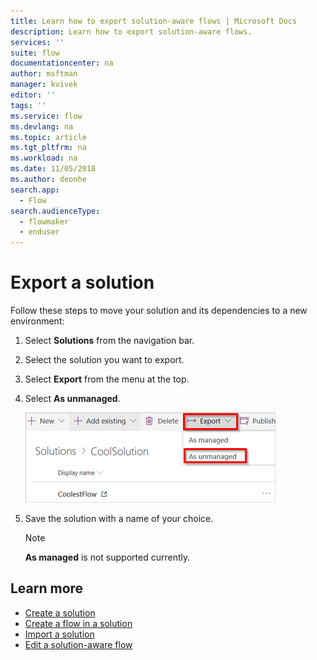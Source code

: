 ```yaml
---
title: Learn how to export solution-aware flows | Microsoft Docs
description: Learn how to export solution-aware flows.
services: ''
suite: flow
documentationcenter: na
author: msftman
manager: kvivek
editor: ''
tags: ''
ms.service: flow
ms.devlang: na
ms.topic: article
ms.tgt_pltfrm: na
ms.workload: na
ms.date: 11/05/2018
ms.author: deonhe
search.app: 
  - Flow
search.audienceType: 
  - flowmaker
  - enduser
---
```


# Export a solution

Follow these steps to move your solution and its dependencies to a new environment:

1. Select **Solutions** from the navigation bar.
1. Select the solution you want to export.
1. Select **Export** from the menu at the top.
1. Select **As unmanaged**.

   ![](./media/export-flow-solution/flow-export-options.png)

1. Save the solution with a name of your choice.

   > [!NOTE]
   > **As managed** is not supported currently.

## Learn more

<!--from editor: Do you want to add Remove a solution-aware flow to this list?-->

* [Create a solution](./overview-solution-flows.md)
* [Create a flow in a solution](./create-flow-solution.md)
* [Import a solution](./import-flow-solution.md)
* [Edit a solution-aware flow](./edit-solution-aware-flow.md)
